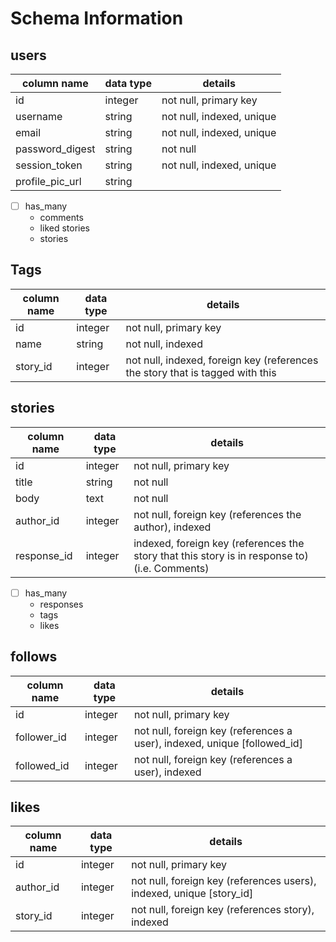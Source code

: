 # Schema Information

## users
column name     | data type | details
----------------|-----------|-----------------------
id              | integer   | not null, primary key
username        | string    | not null, indexed, unique
email           | string    | not null, indexed, unique
password_digest | string    | not null
session_token   | string    | not null, indexed, unique
profile_pic_url | string    | 
- [ ] has_many 
   * comments
   * liked stories
   * stories

## Tags
column name | data type | details
------------|-----------|-----------------------
id          | integer   | not null, primary key
name        | string    | not null, indexed
story_id    | integer   | not null, indexed, foreign key (references the story that is tagged with this 

## stories
column name     | data type | details
----------------|-----------|-----------------------
id              | integer   | not null, primary key
title           | string    | not null
body            | text      | not null
author_id       | integer   | not null, foreign key (references the author), indexed
response_id     | integer   | indexed, foreign key (references the story that this story is in response to) (i.e. Comments)
- [ ] has_many
   * responses
   * tags
   * likes

## follows
column name | data type | details
------------|-----------|-----------------------
id          | integer   | not null, primary key
follower_id | integer   | not null, foreign key (references a user), indexed, unique [followed_id]
followed_id | integer   | not null, foreign key (references a user), indexed

## likes
column name | data type | details
------------|-----------|-----------------------
id          | integer   | not null, primary key
author_id   | integer   | not null, foreign key (references users), indexed, unique [story_id]
story_id    | integer   | not null, foreign key (references story), indexed
